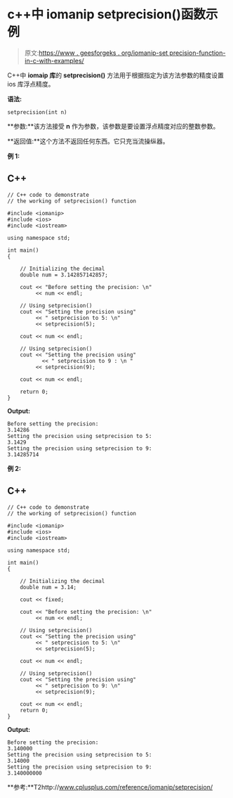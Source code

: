 # c++中 iomanip setprecision()函数示例

> 原文:[https://www . geesforgeks . org/iomanip-set precision-function-in-c-with-examples/](https://www.geeksforgeeks.org/iomanip-setprecision-function-in-c-with-examples/)

C++中 **iomaip 库**的 **setprecision()** 方法用于根据指定为该方法参数的精度设置 ios 库浮点精度。

**语法:**

```
setprecision(int n)
```

**参数:**该方法接受 **n** 作为参数，该参数是要设置浮点精度对应的整数参数。

**返回值:**这个方法不返回任何东西。它只充当流操纵器。

**例 1:**

## C++

```
// C++ code to demonstrate
// the working of setprecision() function

#include <iomanip>
#include <ios>
#include <iostream>

using namespace std;

int main()
{

    // Initializing the decimal
    double num = 3.142857142857;

    cout << "Before setting the precision: \n"
         << num << endl;

    // Using setprecision()
    cout << "Setting the precision using"
         << " setprecision to 5: \n"
         << setprecision(5);

    cout << num << endl;

    // Using setprecision()
    cout << "Setting the precision using"
           << " setprecision to 9 : \n "
         << setprecision(9);

    cout << num << endl;

    return 0;
}
```

**Output:** 

```
Before setting the precision: 
3.14286
Setting the precision using setprecision to 5: 
3.1429
Setting the precision using setprecision to 9: 
3.14285714
```

**例 2:**

## C++

```
// C++ code to demonstrate
// the working of setprecision() function

#include <iomanip>
#include <ios>
#include <iostream>

using namespace std;

int main()
{

    // Initializing the decimal
    double num = 3.14;

    cout << fixed;

    cout << "Before setting the precision: \n"
         << num << endl;

    // Using setprecision()
    cout << "Setting the precision using"
         << " setprecision to 5: \n"
         << setprecision(5);

    cout << num << endl;

    // Using setprecision()
    cout << "Setting the precision using"
         << " setprecision to 9: \n"
         << setprecision(9);

    cout << num << endl;
    return 0;
}
```

**Output:** 

```
Before setting the precision: 
3.140000
Setting the precision using setprecision to 5: 
3.14000
Setting the precision using setprecision to 9: 
3.140000000
```

**参考:**T2http://www.cplusplus.com/reference/iomanip/setprecision/